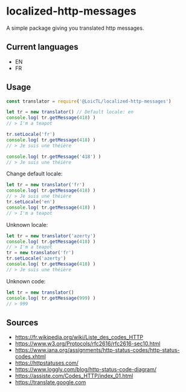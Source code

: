 # localized-http-messages
A simple package giving you translated http messages.

## Current languages
- EN
- FR

## Usage
```js
const translator = require('@LoicTL/localized-http-messages')

let tr = new translator() // Default locale: en
console.log( tr.getMessage(418) )
// > I'm a teapot

tr.setLocale('fr')
console.log( tr.getMessage(418) )
// > Je suis une théière

console.log( tr.getMessage('418') )
// > Je suis une théière
```

Change default locale:
```js
let tr = new translator('fr')
console.log( tr.getMessage(418) )
// > Je suis une théière
tr.setLocale('en')
console.log( tr.getMessage(418) )
// > I'm a teapot
```

Unknown locale:
```js
let tr = new translator('azerty')
console.log( tr.getMessage(418) )
// > I'm a teapot
tr = new translator('fr')
tr.setLocale('azerty')
console.log( tr.getMessage(418) )
// > Je suis une théière
```

Unknown code:
```js
let tr = new translator()
console.log( tr.getMessage(999) )
// > 999
```

## Sources
- https://fr.wikipedia.org/wiki/Liste_des_codes_HTTP
- https://www.w3.org/Protocols/rfc2616/rfc2616-sec10.html
- https://www.iana.org/assignments/http-status-codes/http-status-codes.xhtml
- https://httpstatuses.com/
- https://www.loggly.com/blog/http-status-code-diagram/
- https://assiste.com/Codes_HTTP/index_01.html
- https://translate.google.com
